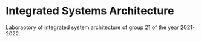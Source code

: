 # Integrated Systems Architecture

Laboraotory of integrated system architecture of group 21 of the year 2021-2022.
